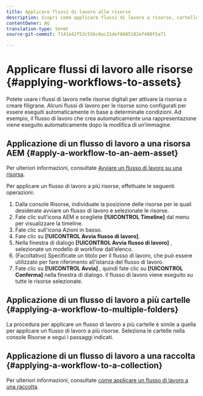 ```yaml
---
title: Applicare flussi di lavoro alle risorse
description: Scopri come applicare flussi di lavoro a risorse, cartelle e raccolte in Risorse Adobe Experience Manager.
contentOwner: AG
translation-type: tm+mt
source-git-commit: 7141e42f53c556c0ac21def6085182ef400f5a71

---
```



# Applicare flussi di lavoro alle risorse {#applying-workflows-to-assets}

Potete usare i flussi di lavoro nelle risorse digitali per attivare la risorsa o creare filigrane. Alcuni flussi di lavoro per le risorse sono configurati per essere eseguiti automaticamente in base a determinate condizioni. Ad esempio, il flusso di lavoro che crea automaticamente una rappresentazione viene eseguito automaticamente dopo la modifica di un’immagine.

## Applicazione di un flusso di lavoro a una risorsa AEM {#apply-a-workflow-to-an-aem-asset}

Per ulteriori informazioni, consultate [Avviare un flusso di lavoro su una risorsa](/help/assets/manage-digital-assets.md#starting-a-workflow-on-an-asset).

Per applicare un flusso di lavoro a più risorse, effettuate le seguenti operazioni:

1. Dalla console Risorse, individuate la posizione delle risorse per le quali desiderate avviare un flusso di lavoro e selezionate le risorse.
1. Fate clic sull’icona AEM e scegliete **[!UICONTROL Timeline]** dal menu per visualizzare la timeline.
1. Fate clic sull&#39;icona Azioni in basso.
1. Fate clic su **[!UICONTROL Avvia flusso di lavoro]**.
1. Nella finestra di dialogo **[!UICONTROL Avvia flusso di lavoro]** , selezionate un modello di workflow dall’elenco.
1. (Facoltativo) Specificate un titolo per il flusso di lavoro, che può essere utilizzato per fare riferimento all’istanza del flusso di lavoro.
1. Fate clic su **[!UICONTROL Avvia]** , quindi fate clic su **[!UICONTROL Conferma]** nella finestra di dialogo. Il flusso di lavoro viene eseguito su tutte le risorse selezionate.

## Applicazione di un flusso di lavoro a più cartelle {#applying-a-workflow-to-multiple-folders}

La procedura per applicare un flusso di lavoro a più cartelle è simile a quella per applicare un flusso di lavoro a più risorse. Seleziona le cartelle nella console Risorse e segui i passaggi indicati.

## Applicazione di un flusso di lavoro a una raccolta {#applying-a-workflow-to-a-collection}

Per ulteriori informazioni, consultate [come applicare un flusso di lavoro a una raccolta](/help/assets/manage-collections.md#run-a-workflow-on-a-collection).
